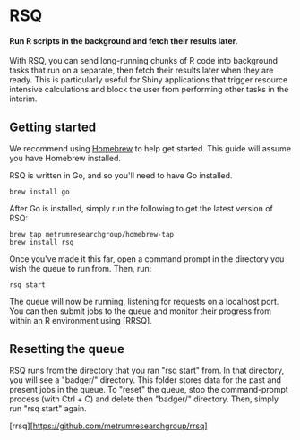 # RSQ
#### Run R scripts in the background and fetch their results later.

With RSQ, you can send long-running chunks of R code into background tasks that run on a separate, then fetch their results later when they are ready. This is particularly useful for Shiny applications that trigger resource intensive calculations and block the user from performing other tasks in the interim.

## Getting started

We recommend using [Homebrew](https://brew.sh/) to help get started. This guide will assume you have Homebrew installed.

RSQ is written in Go, and so you'll need to have Go installed.
```
brew install go
```

After Go is installed, simply run the following to get the latest version of RSQ:
```
brew tap metrumresearchgroup/homebrew-tap
brew install rsq
```

Once you've made it this far, open a command prompt in the directory you wish the queue to run from. Then, run:
```
rsq start
```

The queue will now be running, listening for requests on a localhost port. You can then submit jobs to the queue and monitor their progress from within an R environment using [RRSQ].

## Resetting the queue

RSQ runs from the directory that you ran "rsq start" from. In that directory, you will see a "badger/" directory. This folder stores data for the past and present jobs in the queue. To "reset" the queue, stop the command-prompt process (with Ctrl + C) and delete then "badger/" directory. Then, simply run "rsq start" again.


[rrsq][https://github.com/metrumresearchgroup/rrsq]
